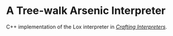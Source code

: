 # A Tree-walk Arsenic Interpreter

C++ implementation of the Lox interpreter in [*Crafting Interpreters*](http://craftinginterpreters.com).
